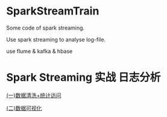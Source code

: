 # SparkStreamTrain
Some code of spark streaming.

Use spark streaming to analyse log-file.

use flume & kafka & hbase

# Spark Streaming 实战 日志分析

[(一)数据清洗+统计访问](https://blog.csdn.net/lihaogn/article/details/82461601)

[(二)数据可视化](https://blog.csdn.net/lihaogn/article/details/82469193)
